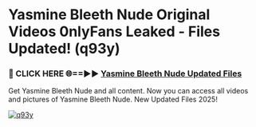 # Yasmine Bleeth Nude Original Videos 0nlyFans Leaked - Files Updated! (q93y)

<h3>🔴 CLICK HERE 🌐==►► <a href="https://tinyurl.com/5h6xmrr3" rel="nofollow">Yasmine Bleeth Nude Updated Files</a></h3>

Get Yasmine Bleeth Nude and all content. Now you can access all videos and pictures of Yasmine Bleeth Nude. New Updated Files 2025!

[![q93y](https://i.imgur.com/KVD873Z.gif)](https://tinyurl.com/5h6xmrr3)
